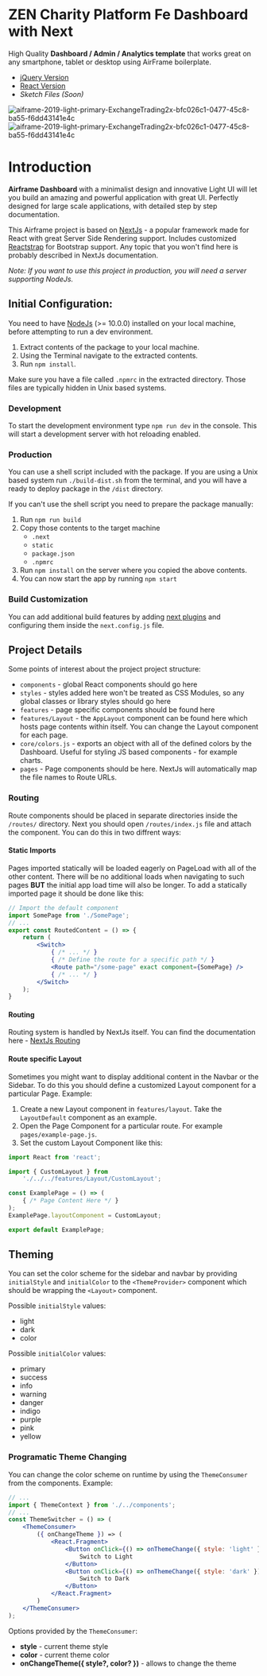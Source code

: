 # ZEN Charity Platform Fe Dashboard with Next

High Quality **Dashboard / Admin / Analytics template** that works great on any smartphone, tablet or desktop using AirFrame boilerplate. 

- [jQuery Version](http://dashboards.webkom.co/jquery/airframe)
- [React Version](https://github.com/0wczar/airframe-react/)
- *Sketch Files (Soon)*

![aiframe-2019-light-primary-ExchangeTrading2x-bfc026c1-0477-45c8-ba55-f6dd43141e4c](https://github.com/gispatial/zpc/blob/rizqbazaar/Screenshot%202021-10-28%20at%201.41.59%20PM.png)
![aiframe-2019-light-primary-ExchangeTrading2x-bfc026c1-0477-45c8-ba55-f6dd43141e4c](https://github.com/gispatial/zpc/blob/rizqbazaar/Screenshot%202021-10-28%20at%201.44.59%20PM.png)

# Introduction

**Airframe Dashboard** with a minimalist design and innovative Light UI will let you build an amazing and powerful application with great UI. Perfectly designed for large scale applications, with detailed step by step documentation.

This Airframe project is based on [NextJs](https://github.com/zeit/next.js/) - a popular framework made for React with great Server Side Rendering support. Includes customized [Reactstrap](https://reactstrap.github.io)
for Bootstrap support. Any topic that you won't find here is probably described in NextJs documentation.

_Note: If you want to use this project in production, you will need a server supporting NodeJs._

## Initial Configuration:
You need to have [NodeJs](https://nodejs.org/en/) (>= 10.0.0) installed on your local machine, before attempting to run a dev environment.

1. Extract contents of the package to your local machine.
2. Using the Terminal navigate to the extracted contents.
3. Run `npm install`.

Make sure you have a file called `.npmrc` in the extracted directory. Those files are typically hidden in Unix based systems.

### Development
To start the development environment type `npm run dev` in the console. This will start a development server with hot reloading enabled.

### Production
You can use a shell script included with the package. If you are using a Unix based system run `./build-dist.sh` from the terminal, and you will have a ready to deploy package in the `/dist` directory.

If you can't use the shell script you need to prepare the package manually:
1. Run `npm run build`
2. Copy those contents to the target machine
    * `.next`
    * `static`
    * `package.json`
    * `.npmrc`
3. Run `npm install` on the server where you copied the above contents.
4. You can now start the app by running `npm start`

### Build Customization
You can add additional build features by adding [next plugins](https://github.com/zeit/next-plugins) and configuring them inside the `next.config.js` file.

## Project Details
Some points of interest about the project project structure:

* `components` - global React components should go here
* `styles` - styles added here won't be treated as CSS Modules, so any global classes or library styles should go here
* `features` - page specific components should be found here
* `features/Layout` - the `AppLayout` component can be found here which hosts page contents within itself. You can change the Layout component for each page.
* `core/colors.js` - exports an object with all of the defined colors by the Dashboard. Useful for styling JS based components - for example charts.
* `pages` - Page components should be here. NextJs will automatically map the file names to Route URLs.

### Routing
Route components should be placed in separate directories inside the `/routes/` directory. Next you should open `/routes/index.js` file and attach the component. You can do this in two diffrent ways:

#### Static Imports
Pages imported statically will be loaded eagerly on PageLoad with all of the other content. There will be no additional loads when navigating to such pages **BUT** the initial app load time will also be longer. To add a statically imported page it should be done like this:

```jsx
// Import the default component
import SomePage from './SomePage';
// ...
export const RoutedContent = () => {
    return (
        <Switch>
            { /* ... */ }
            { /* Define the route for a specific path */ }
            <Route path="/some-page" exact component={SomePage} />
            { /* ... */ }
        </Switch>
    );
}
```

#### Routing
Routing system is handled by NextJs itself. You can find the documentation here - [NextJs Routing](https://nextjs.org/docs#routing)

#### Route specific Layout
Sometimes you might want to display additional content in the Navbar or the Sidebar. To do this you should define a customized Layout component for a particular Page. Example:

1. Create a new Layout component in `features/layout`. Take the `LayoutDefault` component as an example.
2. Open the Page Component for a particular route. For example `pages/example-page.js`.
3. Set the custom Layout Component like this:
```jsx
import React from 'react';

import { CustomLayout } from
    './../../features/Layout/CustomLayout';

const ExamplePage = () => (
    { /* Page Content Here */ }
);
ExamplePage.layoutComponent = CustomLayout;

export default ExamplePage;
```

## Theming
You can set the color scheme for the sidebar and navbar by providing `initialStyle` and `initialColor` to the `<ThemeProvider>` component which should be wrapping the `<Layout>` component.

Possible `initialStyle` values:
* light
* dark
* color

Possible `initialColor` values:
* primary
* success
* info
* warning
* danger
* indigo
* purple
* pink
* yellow

### Programatic Theme Changing
You can change the color scheme on runtime by using the `ThemeConsumer` from the components. Example:
```jsx
// ...
import { ThemeContext } from './../components';
// ...
const ThemeSwitcher = () => (
    <ThemeConsumer>
        ({ onChangeTheme }) => (
            <React.Fragment>
                <Button onClick={() => onThemeChange({ style: 'light' })}>
                    Switch to Light
                </Button>
                <Button onClick={() => onThemeChange({ style: 'dark' })}>
                    Switch to Dark
                </Button>
            </React.Fragment>
        )
    </ThemeConsumer>
);

```

Options provided by the `ThemeConsumer`:
* **style** - current theme style
* **color** - current theme color
* **onChangeTheme({ style?, color? })** - allows to change the theme
